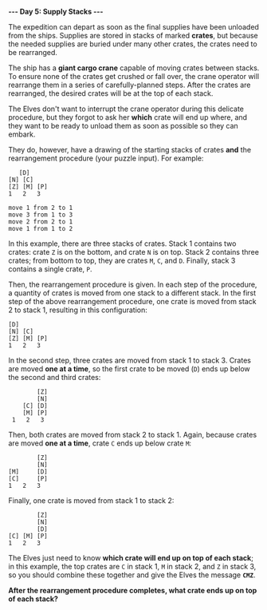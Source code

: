 **--- Day 5: Supply Stacks ---**

The expedition can depart as soon as the final supplies have been unloaded from the ships. Supplies are stored in stacks of marked **crates**, but because the needed supplies are buried under many other crates, the crates need to be rearranged.

The ship has a **giant cargo crane** capable of moving crates between stacks. To ensure none of the crates get crushed or fall over, the crane operator will rearrange them in a series of carefully-planned steps. After the crates are rearranged, the desired crates will be at the top of each stack.

The Elves don't want to interrupt the crane operator during this delicate procedure, but they forgot to ask her **which** crate will end up where, and they want to be ready to unload them as soon as possible so they can embark.

They do, however, have a drawing of the starting stacks of crates **and** the rearrangement procedure (your puzzle input). For example:

`    [D]    ` <br>
`[N] [C]    ` <br>
`[Z] [M] [P]` <br>
` 1   2   3 ` <br>

`move 1 from 2 to 1` <br>
`move 3 from 1 to 3` <br>
`move 2 from 2 to 1` <br>
`move 1 from 1 to 2`

In this example, there are three stacks of crates. Stack 1 contains two crates: crate `Z` is on the bottom, and crate `N` is on top. Stack 2 contains three crates; from bottom to top, they are crates `M`, `C`, and `D`. Finally, stack 3 contains a single crate, `P`.

Then, the rearrangement procedure is given. In each step of the procedure, a quantity of crates is moved from one stack to a different stack. In the first step of the above rearrangement procedure, one crate is moved from stack 2 to stack 1, resulting in this configuration:

`[D]`         <br>
`[N] [C]  `   <br>
`[Z] [M] [P]` <br>
` 1   2   3 `

In the second step, three crates are moved from stack 1 to stack 3. Crates are moved **one at a time**, so the first crate to be moved (`D`) ends up below the second and third crates:

`        [Z]` <br>
`        [N]` <br>
`    [C] [D]` <br>
`    [M] [P]` <br>
` 1   2   3`

Then, both crates are moved from stack 2 to stack 1. Again, because crates are moved **one at a time**, crate `C` ends up below crate `M`:

`        [Z]` <br>
`        [N]` <br>
`[M]     [D]` <br>
`[C]     [P]` <br>
` 1   2   3 `

Finally, one crate is moved from stack 1 to stack 2:

`        [Z]` <br>
`        [N]` <br>
`        [D]` <br>
`[C] [M] [P]` <br>
` 1   2   3 `

The Elves just need to know **which crate will end up on top of each stack**; in this example, the top crates are `C` in stack 1, `M` in stack 2, and `Z` in stack 3, so you should combine these together and give the Elves the message **`CMZ`**.

**After the rearrangement procedure completes, what crate ends up on top of each stack?**